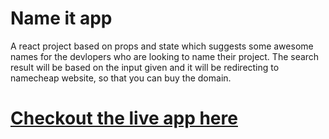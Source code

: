 # Name it app
A react project based on props and state which suggests some awesome names for the devlopers who are looking to name their project.
The search result will be based on the input given and it will be redirecting to namecheap website, so that you can buy the domain.

# <a href="https://name-it-app.netlify.app/">Checkout the live app here</a>
